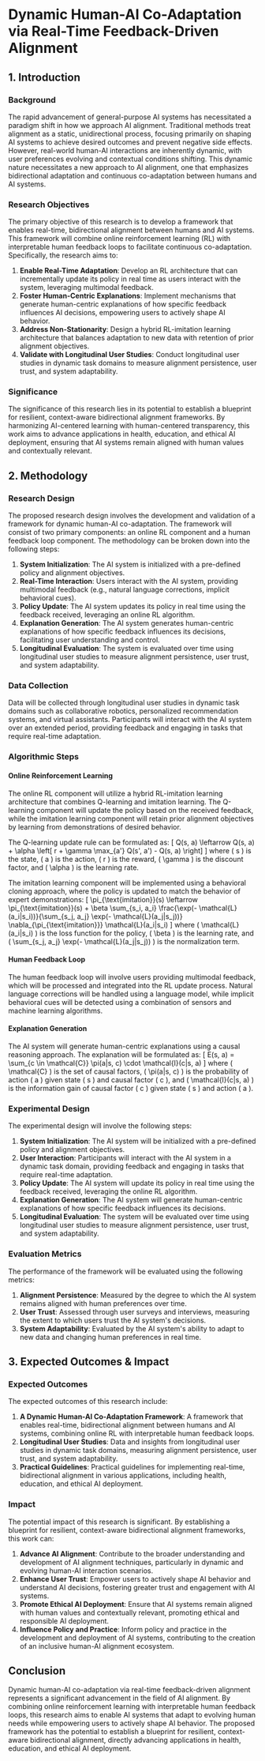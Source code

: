 # Dynamic Human-AI Co-Adaptation via Real-Time Feedback-Driven Alignment

## 1. Introduction

### Background

The rapid advancement of general-purpose AI systems has necessitated a paradigm shift in how we approach AI alignment. Traditional methods treat alignment as a static, unidirectional process, focusing primarily on shaping AI systems to achieve desired outcomes and prevent negative side effects. However, real-world human-AI interactions are inherently dynamic, with user preferences evolving and contextual conditions shifting. This dynamic nature necessitates a new approach to AI alignment, one that emphasizes bidirectional adaptation and continuous co-adaptation between humans and AI systems.

### Research Objectives

The primary objective of this research is to develop a framework that enables real-time, bidirectional alignment between humans and AI systems. This framework will combine online reinforcement learning (RL) with interpretable human feedback loops to facilitate continuous co-adaptation. Specifically, the research aims to:

1. **Enable Real-Time Adaptation**: Develop an RL architecture that can incrementally update its policy in real time as users interact with the system, leveraging multimodal feedback.
2. **Foster Human-Centric Explanations**: Implement mechanisms that generate human-centric explanations of how specific feedback influences AI decisions, empowering users to actively shape AI behavior.
3. **Address Non-Stationarity**: Design a hybrid RL-imitation learning architecture that balances adaptation to new data with retention of prior alignment objectives.
4. **Validate with Longitudinal User Studies**: Conduct longitudinal user studies in dynamic task domains to measure alignment persistence, user trust, and system adaptability.

### Significance

The significance of this research lies in its potential to establish a blueprint for resilient, context-aware bidirectional alignment frameworks. By harmonizing AI-centered learning with human-centered transparency, this work aims to advance applications in health, education, and ethical AI deployment, ensuring that AI systems remain aligned with human values and contextually relevant.

## 2. Methodology

### Research Design

The proposed research design involves the development and validation of a framework for dynamic human-AI co-adaptation. The framework will consist of two primary components: an online RL component and a human feedback loop component. The methodology can be broken down into the following steps:

1. **System Initialization**: The AI system is initialized with a pre-defined policy and alignment objectives.
2. **Real-Time Interaction**: Users interact with the AI system, providing multimodal feedback (e.g., natural language corrections, implicit behavioral cues).
3. **Policy Update**: The AI system updates its policy in real time using the feedback received, leveraging an online RL algorithm.
4. **Explanation Generation**: The AI system generates human-centric explanations of how specific feedback influences its decisions, facilitating user understanding and control.
5. **Longitudinal Evaluation**: The system is evaluated over time using longitudinal user studies to measure alignment persistence, user trust, and system adaptability.

### Data Collection

Data will be collected through longitudinal user studies in dynamic task domains such as collaborative robotics, personalized recommendation systems, and virtual assistants. Participants will interact with the AI system over an extended period, providing feedback and engaging in tasks that require real-time adaptation.

### Algorithmic Steps

#### Online Reinforcement Learning

The online RL component will utilize a hybrid RL-imitation learning architecture that combines Q-learning and imitation learning. The Q-learning component will update the policy based on the received feedback, while the imitation learning component will retain prior alignment objectives by learning from demonstrations of desired behavior.

The Q-learning update rule can be formulated as:
\[ Q(s, a) \leftarrow Q(s, a) + \alpha \left[ r + \gamma \max_{a'} Q(s', a') - Q(s, a) \right] \]
where \( s \) is the state, \( a \) is the action, \( r \) is the reward, \( \gamma \) is the discount factor, and \( \alpha \) is the learning rate.

The imitation learning component will be implemented using a behavioral cloning approach, where the policy is updated to match the behavior of expert demonstrations:
\[ \pi_{\text{imitation}}(s) \leftarrow \pi_{\text{imitation}}(s) + \beta \sum_{s_i, a_i} \frac{\exp(- \mathcal{L}(a_i|s_i))}{\sum_{s_j, a_j} \exp(- \mathcal{L}(a_j|s_j))} \nabla_{\pi_{\text{imitation}}} \mathcal{L}(a_i|s_i) \]
where \( \mathcal{L}(a_i|s_i) \) is the loss function for the policy, \( \beta \) is the learning rate, and \( \sum_{s_j, a_j} \exp(- \mathcal{L}(a_j|s_j)) \) is the normalization term.

#### Human Feedback Loop

The human feedback loop will involve users providing multimodal feedback, which will be processed and integrated into the RL update process. Natural language corrections will be handled using a language model, while implicit behavioral cues will be detected using a combination of sensors and machine learning algorithms.

#### Explanation Generation

The AI system will generate human-centric explanations using a causal reasoning approach. The explanation will be formulated as:
\[ E(s, a) = \sum_{c \in \mathcal{C}} \pi(a|s, c) \cdot \mathcal{I}(c|s, a) \]
where \( \mathcal{C} \) is the set of causal factors, \( \pi(a|s, c) \) is the probability of action \( a \) given state \( s \) and causal factor \( c \), and \( \mathcal{I}(c|s, a) \) is the information gain of causal factor \( c \) given state \( s \) and action \( a \).

### Experimental Design

The experimental design will involve the following steps:

1. **System Initialization**: The AI system will be initialized with a pre-defined policy and alignment objectives.
2. **User Interaction**: Participants will interact with the AI system in a dynamic task domain, providing feedback and engaging in tasks that require real-time adaptation.
3. **Policy Update**: The AI system will update its policy in real time using the feedback received, leveraging the online RL algorithm.
4. **Explanation Generation**: The AI system will generate human-centric explanations of how specific feedback influences its decisions.
5. **Longitudinal Evaluation**: The system will be evaluated over time using longitudinal user studies to measure alignment persistence, user trust, and system adaptability.

### Evaluation Metrics

The performance of the framework will be evaluated using the following metrics:

1. **Alignment Persistence**: Measured by the degree to which the AI system remains aligned with human preferences over time.
2. **User Trust**: Assessed through user surveys and interviews, measuring the extent to which users trust the AI system's decisions.
3. **System Adaptability**: Evaluated by the AI system's ability to adapt to new data and changing human preferences in real time.

## 3. Expected Outcomes & Impact

### Expected Outcomes

The expected outcomes of this research include:

1. **A Dynamic Human-AI Co-Adaptation Framework**: A framework that enables real-time, bidirectional alignment between humans and AI systems, combining online RL with interpretable human feedback loops.
2. **Longitudinal User Studies**: Data and insights from longitudinal user studies in dynamic task domains, measuring alignment persistence, user trust, and system adaptability.
3. **Practical Guidelines**: Practical guidelines for implementing real-time, bidirectional alignment in various applications, including health, education, and ethical AI deployment.

### Impact

The potential impact of this research is significant. By establishing a blueprint for resilient, context-aware bidirectional alignment frameworks, this work can:

1. **Advance AI Alignment**: Contribute to the broader understanding and development of AI alignment techniques, particularly in dynamic and evolving human-AI interaction scenarios.
2. **Enhance User Trust**: Empower users to actively shape AI behavior and understand AI decisions, fostering greater trust and engagement with AI systems.
3. **Promote Ethical AI Deployment**: Ensure that AI systems remain aligned with human values and contextually relevant, promoting ethical and responsible AI deployment.
4. **Influence Policy and Practice**: Inform policy and practice in the development and deployment of AI systems, contributing to the creation of an inclusive human-AI alignment ecosystem.

## Conclusion

Dynamic human-AI co-adaptation via real-time feedback-driven alignment represents a significant advancement in the field of AI alignment. By combining online reinforcement learning with interpretable human feedback loops, this research aims to enable AI systems that adapt to evolving human needs while empowering users to actively shape AI behavior. The proposed framework has the potential to establish a blueprint for resilient, context-aware bidirectional alignment, directly advancing applications in health, education, and ethical AI deployment.